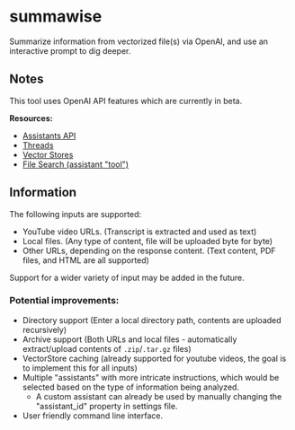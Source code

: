 # summawise
Summarize information from vectorized file(s) via OpenAI, and use an interactive prompt to dig deeper.

## Notes

This tool uses OpenAI API features which are currently in beta.

**Resources:**
- [Assistants API](https://platform.openai.com/docs/assistants/overview)
- [Threads](https://platform.openai.com/docs/api-reference/threads)
- [Vector Stores](https://platform.openai.com/docs/api-reference/vector-stores)
- [File Search (assistant "tool")](https://platform.openai.com/docs/assistants/tools/file-search)

## Information

The following inputs are supported:
- YouTube video URLs. (Transcript is extracted and used as text)
- Local files. (Any type of content, file will be uploaded byte for byte)
- Other URLs, depending on the response content. (Text content, PDF files, and HTML are all supported)

Support for a wider variety of input may be added in the future.
### Potential improvements:
- Directory support (Enter a local directory path, contents are uploaded recursively)
- Archive support (Both URLs and local files - automatically extract/upload contents of `.zip`/`.tar.gz` files)
- VectorStore caching (already supported for youtube videos, the goal is to implement this for all inputs)
- Multiple "assistants" with more intricate instructions, which would be selected based on the type of information being analyzed.
    - A custom assistant can already be used by manually changing the "assistant_id" property in settings file.
- User friendly command line interface.
